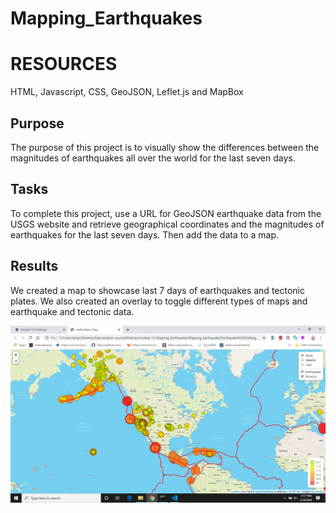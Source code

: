# Mapping_Earthquakes

# RESOURCES

HTML, Javascript, CSS, GeoJSON, Leflet.js and MapBox

## Purpose
The purpose of this project is to visually show the differences between the magnitudes of earthquakes all over the world for the last seven days.

## Tasks
To complete this project, use a URL for GeoJSON earthquake data from the USGS website and retrieve geographical coordinates and the magnitudes of earthquakes for the last seven days. Then add the data to a map.

## Results

We created a map to showcase last 7 days of earthquakes and tectonic plates. We also created an overlay to toggle different types of maps and earthquake and tectonic data.


![](/Earthquake%20Challange/earthquakes_tectonics.png)
